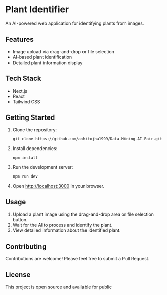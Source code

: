 # Plant Identifier

An AI-powered web application for identifying plants from images.

## Features

- Image upload via drag-and-drop or file selection
- AI-based plant identification
- Detailed plant information display

## Tech Stack

- Next.js
- React
- Tailwind CSS

## Getting Started

1. Clone the repository:
   ```
   git clone https://github.com/ankitojha1999/Data-Mining-AI-Pair.git
   ```

2. Install dependencies:
   ```
   npm install
   ```

3. Run the development server:
   ```
   npm run dev
   ```

4. Open [http://localhost:3000](http://localhost:3000) in your browser.

## Usage

1. Upload a plant image using the drag-and-drop area or file selection button.
2. Wait for the AI to process and identify the plant.
3. View detailed information about the identified plant.

## Contributing

Contributions are welcome! Please feel free to submit a Pull Request.

## License

This project is open source and available for public
